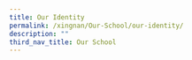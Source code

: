 ```yaml
---
title: Our Identity
permalink: /xingnan/Our-School/our-identity/
description: ""
third_nav_title: Our School
---
```

